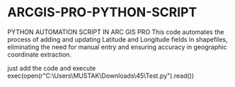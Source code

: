 # ARCGIS-PRO-PYTHON-SCRIPT
PYTHON AUTOMATION SCRIPT IN ARC GIS PRO
This code automates the process of adding and updating Latitude and Longitude fields in shapefiles,
eliminating the need for manual entry and ensuring accuracy in geographic coordinate extraction.

just add the code and execute
exec(open(r"C:\Users\MUSTAK\Downloads\45\Test.py").read())

